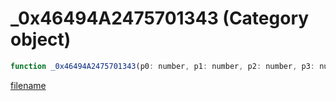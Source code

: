 # _0x46494A2475701343 (Category object)

```js
function _0x46494A2475701343(p0: number, p1: number, p2: number, p3: number, modelHash: number, p5: boolean): boolean
```

[filename](_0x46494A2475701343_m.md ':include')